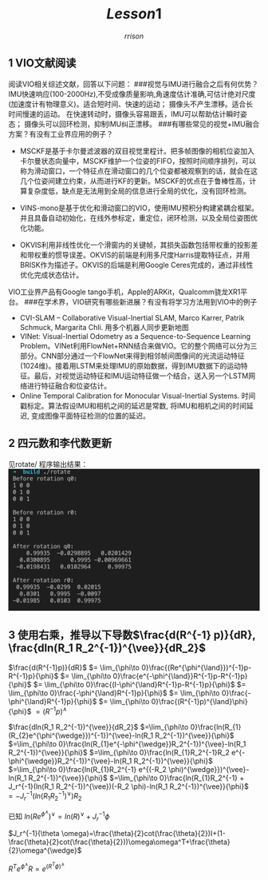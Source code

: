 # $$Lesson 1$$
$$rrison$$
## 1 VIO文献阅读
阅读VIO相关综述文献，回答以下问题：
###视觉与IMU进行融合之后有何优势？
IMU快速响应(100-2000Hz),不受成像质量影响,角速度估计准确,可估计绝对尺度(加速度计有物理意义)。适合短时间、快速的运动；
摄像头不产生漂移。适合长时间慢速的运动。
在快速转动时，摄像头容易跟丢，IMU可以帮助估计瞬时姿态；
摄像头可以回环检测，抑制IMU纠正漂移。
###有哪些常见的视觉+IMU融合方案？有没有工业界应用的例子？
- MSCKF是基于卡尔曼滤波器的双目视觉里程计。把多帧图像的相机位姿加入卡尔曼状态向量中，MSCKF维护一个位姿的FIFO，按照时间顺序排列，可以称为滑动窗口，一个特征点在滑动窗口的几个位姿都被观察到的话，就会在这几个位姿间建立约束，从而进行KF的更新。MSCKF的优点在于鲁棒性高，计算复杂度低，缺点是无法用到全局的信息进行全局的优化，没有回环检测。

- VINS-mono是基于优化和滑动窗口的VIO，使用IMU预积分构建紧耦合框架。并且具备自动初始化，在线外参标定，重定位，闭环检测，以及全局位姿图优化功能。
- OKVIS利用非线性优化一个滑窗内的关键帧，其损失函数包括带权重的投影差和带权重的惯导误差。OKVIS的前端是利用多尺度Harris提取特征点，并用BRISK作为描述子。OKVIS的后端是利用Google Ceres完成的，通过非线性优化完成状态估计。


VIO工业界产品有Google tango手机，Apple的ARKit，Qualcomm骁龙XR1平台。
###在学术界，VIO研究有哪些新进展？有没有将学习方法用到VIO中的例子
- CVI-SLAM – Collaborative Visual-Inertial SLAM, Marco Karrer, Patrik Schmuck, Margarita Chli. 用多个机器人同步更新地图
- VINet: Visual-Inertial Odometry as a Sequence-to-Sequence Learning Problem。VINet利用FlowNet+RNN结合来做VIO。它的整个网络可以分为三部分。CNN部分通过一个FlowNet来得到相邻帧间图像间的光流运动特征(1024维)。接着用LSTM来处理IMU的原始数据，得到IMU数据下的运动特征。最后，对视觉运动特征和IMU运动特征做一个结合，送入另一个LSTM网络进行特征融合和位姿估计。
- Online Temporal Calibration for Monocular Visual-Inertial Systems. 时间戳标定。算法假设IMU和相机之间的延迟是常数, 将IMU和相机之间的时间延迟, 变成图像平面特征检测的位置的延迟。


## 2 四元数和李代数更新
见rotate/
程序输出结果：
![img](./rotate_output.png)

## 3 使用右乘，推导以下导数$\frac{d(R^{-1} p)}{dR}, \frac{dln(R_1 R_2^{-1})^{\vee}}{dR_2}$

$\frac{d(R^{-1}p)}{dR}$
$= \lim_{\phi\to 0}\frac{(Re^{\phi^{\land}})^{-1}p-R^{-1}p}{\phi}$
$= \lim_{\phi\to 0}\frac{e^{-\phi^{\land}}R^{-1}p-R^{-1}p}{\phi}$
$= \lim_{\phi\to 0}\frac{(I-\phi^{\land}R^{-1}p-R^{-1}p}{\phi}$
$= \lim_{\phi\to 0}\frac{-\phi^{\land}R^{-1}p}{\phi}$
$= \lim_{\phi\to 0}\frac{-\phi^{\land}R^{-1}p}{\phi}$
$= \lim_{\phi\to 0}\frac{(R^{-1}p)^{\land}\phi}{\phi}$
$= (R^{-1}p)^{\land}$


$\frac{dln(R_1 R_2^{-1})^{\vee}}{dR_2}$
$=\lim_{\phi\to 0}\frac{ln(R_{1}(R_{2}e^{\phi^{\wedge}})^{-1})^{\vee}-ln(R_1 R_2^{-1})^{\vee}}{\phi}$
$=\lim_{\phi\to 0}\frac{ln(R_{1}e^{-\phi^{\wedge}}R_2^{-1})^{\vee}-ln(R_1 R_2^{-1})^{\vee}}{\phi}$
$=\lim_{\phi\to 0}\frac{ln(R_{1}R_2^{-1}R_2 e^{-\phi^{\wedge}}R_2^{-1})^{\vee}-ln(R_1 R_2^{-1})^{\vee}}{\phi}$
$=\lim_{\phi\to 0}\frac{ln(R_{1}R_2^{-1} e^{(-R_2 \phi)^{\wedge}})^{\vee}-ln(R_1 R_2^{-1})^{\vee}}{\phi}$
$=\lim_{\phi\to 0}\frac{ln(R_{1}R_2^{-1} + J_r^{-1}(ln(R_1 R_2^{-1})^{\vee})(-R_2 \phi)-ln(R_1 R_2^{-1})^{\vee}}{\phi}$
$=-J_r^{-1}(ln(R_1 R_2^{-1})^{\vee})R_2$

已知
$ln(Re^{\phi^{\wedge}})^{\vee}=ln(R )^{\vee}+J_r^{-1}\phi$

$J_r^{-1}(\theta \omega)=\frac{\theta}{2}cot(\frac{\theta}{2})I+(1-\frac{\theta}{2}cot(\frac{\theta}{2}))\omega\omega^T+\frac{\theta}{2}\omega^{\wedge}$

$R^T e^{\phi^{\wedge}}R=e^{(R^T \phi)^{\wedge}}$